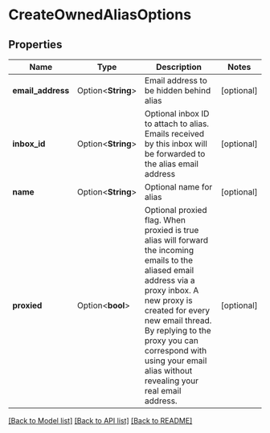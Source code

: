 # CreateOwnedAliasOptions

## Properties

Name | Type | Description | Notes
------------ | ------------- | ------------- | -------------
**email_address** | Option<**String**> | Email address to be hidden behind alias | [optional]
**inbox_id** | Option<**String**> | Optional inbox ID to attach to alias. Emails received by this inbox will be forwarded to the alias email address | [optional]
**name** | Option<**String**> | Optional name for alias | [optional]
**proxied** | Option<**bool**> | Optional proxied flag. When proxied is true alias will forward the incoming emails to the aliased email address via a proxy inbox. A new proxy is created for every new email thread. By replying to the proxy you can correspond with using your email alias without revealing your real email address. | [optional]

[[Back to Model list]](../README.md#documentation-for-models) [[Back to API list]](../README.md#documentation-for-api-endpoints) [[Back to README]](../README.md)



